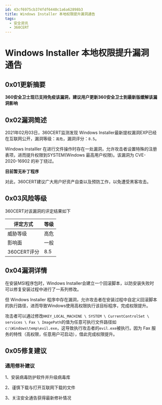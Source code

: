 ```yaml
---
id: 43cf6975cb374fdf6440c1a6a62898b3
title: Windows Installer 本地权限提升漏洞通告
tags: 
  - 安全资讯
  - 360CERT
---
```


# Windows Installer 本地权限提升漏洞通告

0x01更新摘要
--------


**360安全卫士现已支持免疫该漏洞，建议用户更新360安全卫士到最新版缓解该漏洞影响**

0x02漏洞简述
--------

2021年02月03日，360CERT监测发现 Windows Installer最新提权漏洞EXP已经在互联网公开，漏洞等级：`高危`，漏洞评分：`8.5`。

Windows Installler 在进行文件操作时存在一处漏洞，允许攻击者设置特殊的注册表项，进而提升权限到SYSTEM(Windows 最高用户权限)。该漏洞为 CVE-2020-16902 的补丁绕过。

**目前暂无补丁程序**

对此，360CERT建议广大用户好资产自查以及预防工作，以免遭受黑客攻击。

0x03风险等级
--------

360CERT对该漏洞的评定结果如下



| 评定方式 | 等级 |
| --- | --- |
| 威胁等级 | 高危 |
| 影响面 | 一般 |
| 360CERT评分 | 8.5 |

0x04漏洞详情
--------

在安装MSI程序包时，Windows Installer会建立一个回滚脚本，以防安装失败时可以修复安装过程中进行了一系列修改。

但 Windows Installer 程序中存在漏洞，允许攻击者在安装过程中自定义回滚脚本的执行路径，进而导致Windows使用高权限执行该目标程序，完成权限提升。

攻击者可以通过修改`HKEY_LOCAL_MACHINE \ SYSTEM \ CurrentControlSet \ services \ Fax \ ImagePath`的值为任意可执行文件路径如`c:\Windows\temp\evil.exe`，这导致执行攻击者的`evil.exe`被执行。因为 Fax 服务的特性（高权限，任意用户可启动），借此完成权限提升。

0x05修复建议
--------

### 通用修补建议

1、安装病毒防护软件并升级病毒库

2、谨慎下载与打开互联网下载的文件

3、关注安全通告获得最新修补情况

